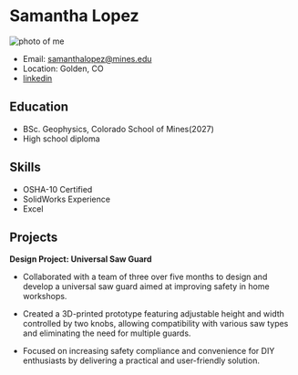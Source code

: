 # Samantha Lopez  
![photo of me](https://scontent-den2-1.xx.fbcdn.net/v/t39.30808-6/296352438_593545032398174_7715234140781276705_n.jpg?stp=dst-jpg_s1080x2048_tt6&_nc_cat=106&ccb=1-7&_nc_sid=6ee11a&_nc_ohc=yhzu4PrKiScQ7kNvgFNqGRi&_nc_zt=23&_nc_ht=scontent-den2-1.xx&_nc_gid=AGUKNIYeNogLCfTIZlTy6Et&oh=00_AYDyG671as-u2NuHSiojNZNrJZylzufk_4cu1WSg3a5BGA&oe=67A6F532)

- Email: samanthalopez@mines.edu
- Location: Golden, CO
- [linkedin](https://www.linkedin.com/in/samantha-lopez-031120289/)

## Education
- BSc. Geophysics, Colorado School of Mines(2027)
- High school diploma
## Skills
 * OSHA-10 Certified
 * SolidWorks Experience
 * Excel
## Projects
**Design Project: Universal Saw Guard**

 * Collaborated with a team of three over five months to design and develop a universal saw guard aimed at improving safety in
home workshops.

 * Created a 3D-printed prototype featuring adjustable height and width controlled by two knobs, allowing compatibility with
various saw types and eliminating the need for multiple guards.

 * Focused on increasing safety compliance and convenience for DIY enthusiasts by delivering a practical and user-friendly
solution.
